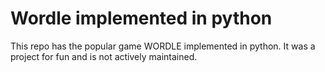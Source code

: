 # Wordle implemented in python

This repo has the popular game WORDLE implemented in python. It was a project for fun and is not actively maintained.